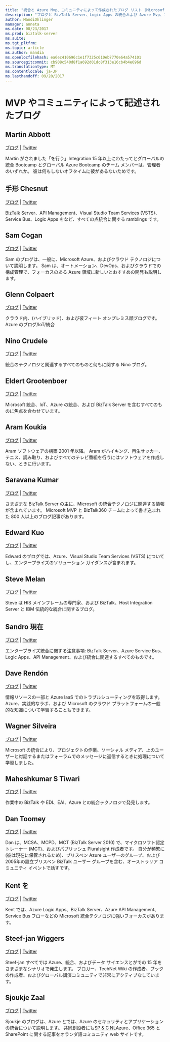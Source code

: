 ```yaml
---
title: "統合と Azure Mvp、コミュニティによって作成されたブログ リスト |Microsoft ドキュメント"
description: "ブログと BizTalk Server、Logic Apps の統合および Azure Mvp、コミュニティ メンバーによって web サイト"
author: MandiOhlinger
manager: anneta
ms.date: 08/23/2017
ms.prod: biztalk-server
ms.suite: 
ms.tgt_pltfrm: 
ms.topic: article
ms.author: mandia
ms.openlocfilehash: ea6ec410696c1e1f7325c610eb7770e64a574101
ms.sourcegitcommit: cb908c540d8f1a692d01dc8f313e16cb4b4e696d
ms.translationtype: MT
ms.contentlocale: ja-JP
ms.lasthandoff: 09/20/2017
---
```

# <a name="mvp-and-community-written-blogs"></a>MVP やコミュニティによって記述されたブログ


## <a name="martin-abbott"></a>Martin Abbott
[ブログ](http://martinabbott.com)  |  [Twitter](https://twitter.com/martinabbott)

Martin がされました「を行う」Integration 15 年以上にわたってとグローバルの統合 Bootcamp とグローバル Azure Bootcamp のチーム メンバーは、管理者のいずれか。 彼は何もしないオフタイムに彼があるないためです。 

## <a name="bill-chesnut"></a>手形 Chesnut
[ブログ](https://biztalkbill.com)  |  [Twitter](https://twitter.com/BizTalkBill)

BizTalk Server、API Management、Visual Studio Team Services (VSTS)、Service Bus、Logic Apps をなど、すべての点統合に関する ramblings です。

## <a name="sam-cogan"></a>Sam Cogan
[ブログ](http://samcogan.com)  |  [Twitter](https://twitter.com/samcogan)

Sam のブログは、一般に、Microsoft Azure、およびクラウド テクノロジについて説明します。 Sam は、オートメーション、DevOps、およびクラウドでの構成管理で、フォーカスのある Azure 領域に新しいとおすすめの開発も説明します。 

## <a name="glenn-colpaert"></a>Glenn Colpaert
[ブログ](https://glenncolpaert.wordpress.com/)  |  [Twitter](https://twitter.com/GlennColpaert)

クラウド内、(ハイブリッド)、および彼フィート オンプレミス顔ブログです。 Azure のブログ/IoT/統合

## <a name="nino-crudele"></a>Nino Crudele
[ブログ](https://blog.ninocrudele.com/)  |  [Twitter](https://twitter.com/ninocrudele)

統合のテクノロジと関連するすべてのものと何もに関する Nino ブログ。

## <a name="eldert-grootenboer"></a>Eldert Grootenboer
[ブログ](https://blog.eldert.net/)  |  [Twitter](https://twitter.com/egrootenboer)

Microsoft 統合、IoT、Azure の統合、および BizTalk Server を含むすべてのものに焦点を合わせています。 

## <a name="aram-koukia"></a>Aram Koukia
[ブログ](https://koukia.ca)  |  [Twitter](https://twitter.com/aramkoukia)

Aram ソフトウェアの構築 2001 年以降。 Aram がハイキング、再生サッカー、テニス、読み取り、およびすべてのテレビ番組を行うにはソフトウェアを作成しない、ときに行います。

## <a name="saravana-kumar"></a>Saravana Kumar
[ブログ](https://blogs.biztalk360.com/)  |  [Twitter](https://twitter.com/BizTalk360)

さまざまな BizTalk Server の主に、Microsoft の統合テクノロジに関連する情報が含まれています。 Microsoft MVP と BizTalk360 チームによって書き込まれた 800 人以上のブログ記事があります。 

## <a name="edward-kuo"></a>Edward Kuo 
[ブログ](http://edwardkuo.imas.tw/)  |  [Twitter](https://twitter.com/Chia_Chi_Kuo)

Edward のブログでは、Azure、Visual Studio Team Services (VSTS) についてし、エンタープライズのソリューション ガイダンスが含まれます。

## <a name="steve-melan"></a>Steve Melan 
[ブログ](http://stevemelan.wordpress.com)  |  [Twitter](https://twitter.com/SteveMelan)

Steve は HIS メインフレームの専門家、および BizTalk、Host Integration Server と IBM 伝統的な統合に関するブログ。

## <a name="sandro-pereira"></a>Sandro 現在
[ブログ](https://blog.sandro-pereira.com)  |  [Twitter](https://twitter.com/sandro_asp)

エンタープライズ統合に関する注意事項: BizTalk Server、Azure Service Bus、Logic Apps、API Management、および統合に関連するすべてのものです。

## <a name="dave-rendn"></a>Dave Rendón
[ブログ](https://wikiazure.com/)  |  [Twitter](https://twitter.com/DaveRndn)

情報リソースの一部と Azure IaaS でのトラブルシューティングを取得します。 Azure、実践的なラボ、および Microsoft のクラウド プラットフォームの一般的な知識について学習することもできます。

## <a name="wagner-silveira"></a>Wagner Silveira
[ブログ](https://notetoself.tech)  |  [Twitter](https://twitter.com/WSilveiraNZ)

Microsoft の統合により、プロジェクトの作業、ソーシャル メディア、上のユーザーと対話するまたはフォーラムでのメッセージに返信するときに処理について学習しました。  

## <a name="maheshkumar-s-tiwari"></a>Maheshkumar S Tiwari
[ブログ](http://tech-findings.blogspot.in/)  |  [Twitter](https://twitter.com/Savvy_mahesh)

作業中の BizTalk や EDI、EAI、Azure との統合テクノロジで発見します。

## <a name="dan-toomey"></a>Dan Toomey
[ブログ](https://mindovermessaging.com/)  |  [Twitter](https://twitter.com/daniel2me)

Dan は、MCSA、MCPD、MCT (BizTalk Server 2010) で、マイクロソフト認定トレーナー (MCT)、およびパブリッシュ Pluralsight 作成者です。 自分が頻繁に (彼は現在に保管されるため)、ブリスベン Azure ユーザーのグループ、および 2005年の設立ブリスベン BizTalk ユーザー グループを含む、オーストラリア コミュニティ イベントで話すです。 

## <a name="kent-weare"></a>Kent を
[ブログ](http://www.MiddlewareInTheCloud.com)  |  [Twitter](https://twitter.com/wearsy)

Kent では、Azure Logic Apps、BizTalk Server、Azure API Management、Service Bus フローなどの Microsoft 統合テクノロジに強いフォーカスがあります。

## <a name="steef-jan-wiggers"></a>Steef-jan Wiggers
[ブログ](https://blog.steef-jan-wiggers.com/)  |  [Twitter](https://twitter.com/SteefJan)

Steef-jan すべてでは Azure、統合、およびデータ サイエンスとがでの 15 年をさまざまなシナリオで発生します。 ブロガー、TechNet Wiki の作成者、ブックの作成者、およびグローバル講演コミュニティで非常にアクティブなしています。 

## <a name="sjoukje-zaal"></a>Sjoukje Zaal
[ブログ](http://sjoukjezaal.com/)  |  [Twitter](https://twitter.com/sjoukjezaal)

Sjoukje のブログは、Azure とでは、Azure のセキュリティとアプリケーションの統合について説明します。 共同創設者にも[SP & C NL](http://spcnl.nl/)Azure、Office 365 と SharePoint に関する記事をオランダ語コミュニティ web サイトです。 